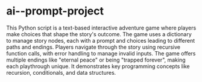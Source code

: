# ai--prompt-project
This Python script is a text-based interactive adventure game where players make choices that shape the story's outcome. The game uses a dictionary to manage story nodes, each with a prompt and choices leading to different paths and endings. Players navigate through the story using recursive function calls, with error handling to manage invalid inputs. The game offers multiple endings like "eternal peace" or being "trapped forever", making each playthrough unique. It demonstrates key programming concepts like recursion, conditionals, and data structures.



